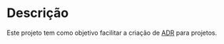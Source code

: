 # Descrição

Este projeto tem como objetivo facilitar a criação de [ADR](https://github.com/joelparkerhenderson/architecture-decision-record) para projetos.